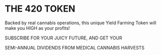 # THE 420 TOKEN
Backed by real cannabis operations, this unique Yield Farming Token will make you HIGH as your profits!

SUBSCRIBE FOR YOUR JUICY FUTURE, AND GET YOUR

SEMI-ANNUAL DIVIDENDS FROM MEDICAL CANNABIS HARVESTS